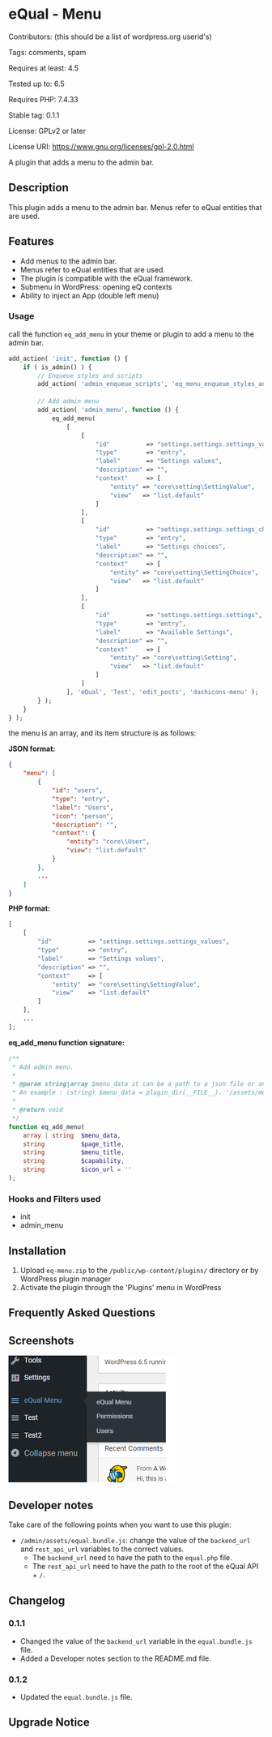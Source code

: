 # eQual - Menu

Contributors: (this should be a list of wordpress.org userid's)

Tags: comments, spam

Requires at least: 4.5

Tested up to: 6.5

Requires PHP: 7.4.33

Stable tag: 0.1.1

License: GPLv2 or later

License URI: https://www.gnu.org/licenses/gpl-2.0.html

A plugin that adds a menu to the admin bar.

## Description

This plugin adds a menu to the admin bar.
Menus refer to eQual entities that are used.

## Features

- Add menus to the admin bar.
- Menus refer to eQual entities that are used.
- The plugin is compatible with the eQual framework.
- Submenu in WordPress: opening eQ contexts
- Ability to inject an App (double left menu)

### Usage

call the function `eq_add_menu` in your theme or plugin to add a menu to the admin bar.

```php
add_action( 'init', function () {
    if ( is_admin() ) {
        // Enqueue styles and scripts
        add_action( 'admin_enqueue_scripts', 'eq_menu_enqueue_styles_and_scripts' );

        // Add admin menu
        add_action( 'admin_menu', function () {
            eq_add_menu(
                [
                    [
                        "id"          => "settings.settings.settings_values",
                        "type"        => "entry",
                        "label"       => "Settings values",
                        "description" => "",
                        "context"     => [
                            "entity" => "core\setting\SettingValue",
                            "view"   => "list.default"
                        ]
                    ],
                    [
                        "id"          => "settings.settings.settings_choices",
                        "type"        => "entry",
                        "label"       => "Settings choices",
                        "description" => "",
                        "context"     => [
                            "entity" => "core\setting\SettingChoice",
                            "view"   => "list.default"
                        ]
                    ],
                    [
                        "id"          => "settings.settings.settings",
                        "type"        => "entry",
                        "label"       => "Available Settings",
                        "description" => "",
                        "context"     => [
                            "entity" => "core\setting\Setting",
                            "view"   => "list.default"
                        ]
                    ]
                ], 'eQual', 'Test', 'edit_posts', 'dashicons-menu' );
        } );
    }
} );
```

the menu is an array, and its item structure is as follows:

**JSON format:**

```json
{
    "menu": [
        {
            "id": "users",
            "type": "entry",
            "label": "Users",
            "icon": "person",
            "description": "",
            "context": {
                "entity": "core\\User",
                "view": "list.default"
            }
        },
        ...
    ]
}
```

**PHP format:**

```php
[
    [
        "id"          => "settings.settings.settings_values",
        "type"        => "entry",
        "label"       => "Settings values",
        "description" => "",
        "context"     => [
            "entity"  => "core\setting\SettingValue",
            "view"    => "list.default"
        ]
    ],
    ...
];
```

**eq_add_menu function signature:**

```php
/**
 * Add admin menu.
 *
 * @param string|array $menu_data it can be a path to a json file or an array containing the menu data.
 * An example : (string) $menu_data = plugin_dir(__FILE__). '/assets/menu.json' ;
 *
 * @return void
 */
function eq_add_menu(
    array | string  $menu_data,
    string          $page_title,
    string          $menu_title,
    string          $capability,
    string          $icon_url = ''
);
```

### Hooks and Filters used

- init
- admin_menu

## Installation

1. Upload `eq-menu.zip` to the `/public/wp-content/plugins/` directory or by WordPress plugin manager
2. Activate the plugin through the 'Plugins' menu in WordPress

## Frequently Asked Questions

## Screenshots

![](.\doc\images\poster.png)

## Developer notes

Take care of the following points when you want to use this plugin:

- ``/admin/assets/equal.bundle.js``: change the value of the ``backend_url`` and ``rest_api_url`` variables to the
  correct values.
    - The ``backend_url`` need to have the path to the ``equal.php`` file.
    - The ``rest_api_url`` need to have the path to the root of the eQual API + ``/``.

## Changelog

### 0.1.1

- Changed the value of the ``backend_url`` variable in the ``equal.bundle.js`` file.
- Added a Developer notes section to the README.md file.

### 0.1.2
- Updated the ``equal.bundle.js`` file.

## Upgrade Notice


